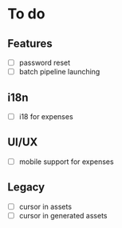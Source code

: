 # To do

## Features

- [ ] password reset
- [ ] batch pipeline launching

## i18n

- [ ] i18 for expenses

## UI/UX

- [ ] mobile support for expenses

## Legacy

- [ ] cursor in assets
- [ ] cursor in generated assets
